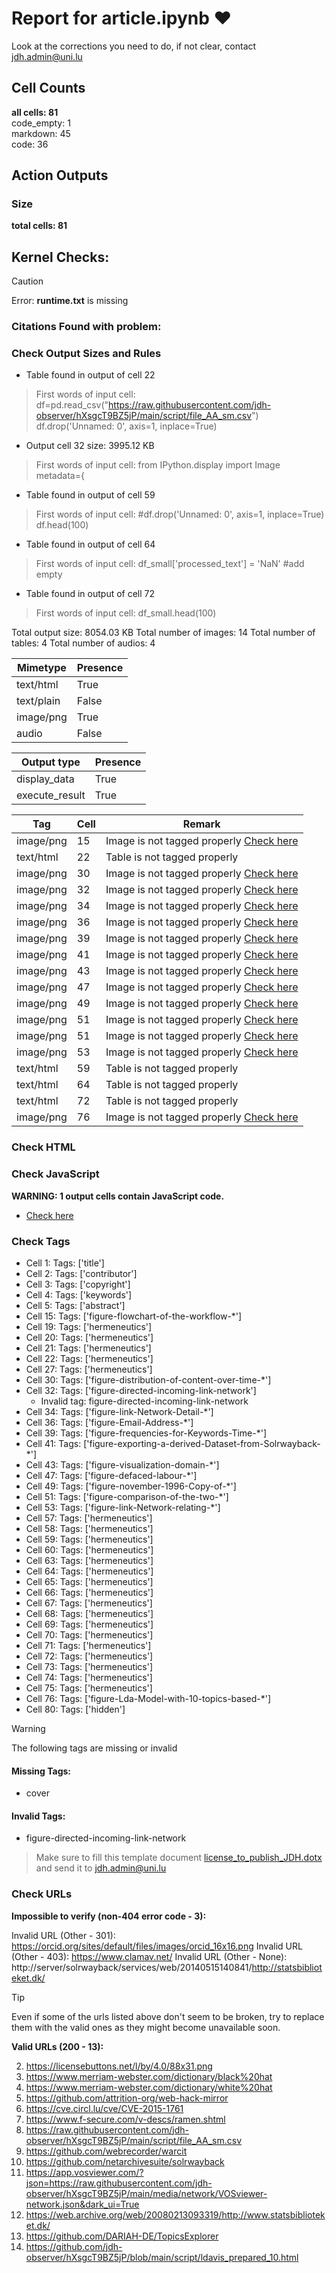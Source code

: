 # Report for article.ipynb ❤ 

Look at the corrections you need to do, if not clear, contact jdh.admin@uni.lu

## Cell Counts   
**all cells: 81**  
code_empty: 1   
markdown: 45   
code: 36   

## Action Outputs

### Size
**total cells: 81**
## Kernel Checks: 

> [!CAUTION]
> Error: **runtime.txt** is missing


### Citations Found with problem:


### Check Output Sizes and Rules
- Table found in output of cell 22
> First words of input cell: df=pd.read_csv("https://raw.githubusercontent.com/jdh-observer/hXsgcT9BZ5jP/main/script/file_AA_sm.csv") df.drop('Unnamed: 0', axis=1, inplace=True)
- Output cell 32 size: 3995.12 KB
> First words of input cell: from IPython.display import Image metadata={
- Table found in output of cell 59
> First words of input cell: #df.drop('Unnamed: 0', axis=1, inplace=True) df.head(100)
- Table found in output of cell 64
> First words of input cell: df_small['processed_text'] = 'NaN' #add empty
- Table found in output of cell 72
> First words of input cell: df_small.head(100)

Total output size: 8054.03 KB
Total number of images: 14
Total number of tables: 4
Total number of audios: 4

| Mimetype | Presence |
| --- | --- |
| text/html | True |
| text/plain | False |
| image/png | True |
| audio | False |

| Output type | Presence |
| --- | --- |
| display_data | True |
| execute_result | True |

| Tag | Cell | Remark |
| --- | --- | --- |
| image/png | 15 | Image is not tagged properly [Check here ](https://journalofdigitalhistory.org/en/notebook-viewer/JTJGcHJveHktZ2l0aHVidXNlcmNvbnRlbnQlMkZqZGgtb2JzZXJ2ZXIlMkZoWHNnY1Q5Qlo1alAlMkZtYWluJTJGYXJ0aWNsZS5pcHluYg==?idx=15) |
| text/html | 22 | Table is not tagged properly |
| image/png | 30 | Image is not tagged properly [Check here ](https://journalofdigitalhistory.org/en/notebook-viewer/JTJGcHJveHktZ2l0aHVidXNlcmNvbnRlbnQlMkZqZGgtb2JzZXJ2ZXIlMkZoWHNnY1Q5Qlo1alAlMkZtYWluJTJGYXJ0aWNsZS5pcHluYg==?idx=30) |
| image/png | 32 | Image is not tagged properly [Check here ](https://journalofdigitalhistory.org/en/notebook-viewer/JTJGcHJveHktZ2l0aHVidXNlcmNvbnRlbnQlMkZqZGgtb2JzZXJ2ZXIlMkZoWHNnY1Q5Qlo1alAlMkZtYWluJTJGYXJ0aWNsZS5pcHluYg==?idx=32) |
| image/png | 34 | Image is not tagged properly [Check here ](https://journalofdigitalhistory.org/en/notebook-viewer/JTJGcHJveHktZ2l0aHVidXNlcmNvbnRlbnQlMkZqZGgtb2JzZXJ2ZXIlMkZoWHNnY1Q5Qlo1alAlMkZtYWluJTJGYXJ0aWNsZS5pcHluYg==?idx=34) |
| image/png | 36 | Image is not tagged properly [Check here ](https://journalofdigitalhistory.org/en/notebook-viewer/JTJGcHJveHktZ2l0aHVidXNlcmNvbnRlbnQlMkZqZGgtb2JzZXJ2ZXIlMkZoWHNnY1Q5Qlo1alAlMkZtYWluJTJGYXJ0aWNsZS5pcHluYg==?idx=36) |
| image/png | 39 | Image is not tagged properly [Check here ](https://journalofdigitalhistory.org/en/notebook-viewer/JTJGcHJveHktZ2l0aHVidXNlcmNvbnRlbnQlMkZqZGgtb2JzZXJ2ZXIlMkZoWHNnY1Q5Qlo1alAlMkZtYWluJTJGYXJ0aWNsZS5pcHluYg==?idx=39) |
| image/png | 41 | Image is not tagged properly [Check here ](https://journalofdigitalhistory.org/en/notebook-viewer/JTJGcHJveHktZ2l0aHVidXNlcmNvbnRlbnQlMkZqZGgtb2JzZXJ2ZXIlMkZoWHNnY1Q5Qlo1alAlMkZtYWluJTJGYXJ0aWNsZS5pcHluYg==?idx=41) |
| image/png | 43 | Image is not tagged properly [Check here ](https://journalofdigitalhistory.org/en/notebook-viewer/JTJGcHJveHktZ2l0aHVidXNlcmNvbnRlbnQlMkZqZGgtb2JzZXJ2ZXIlMkZoWHNnY1Q5Qlo1alAlMkZtYWluJTJGYXJ0aWNsZS5pcHluYg==?idx=43) |
| image/png | 47 | Image is not tagged properly [Check here ](https://journalofdigitalhistory.org/en/notebook-viewer/JTJGcHJveHktZ2l0aHVidXNlcmNvbnRlbnQlMkZqZGgtb2JzZXJ2ZXIlMkZoWHNnY1Q5Qlo1alAlMkZtYWluJTJGYXJ0aWNsZS5pcHluYg==?idx=47) |
| image/png | 49 | Image is not tagged properly [Check here ](https://journalofdigitalhistory.org/en/notebook-viewer/JTJGcHJveHktZ2l0aHVidXNlcmNvbnRlbnQlMkZqZGgtb2JzZXJ2ZXIlMkZoWHNnY1Q5Qlo1alAlMkZtYWluJTJGYXJ0aWNsZS5pcHluYg==?idx=49) |
| image/png | 51 | Image is not tagged properly [Check here ](https://journalofdigitalhistory.org/en/notebook-viewer/JTJGcHJveHktZ2l0aHVidXNlcmNvbnRlbnQlMkZqZGgtb2JzZXJ2ZXIlMkZoWHNnY1Q5Qlo1alAlMkZtYWluJTJGYXJ0aWNsZS5pcHluYg==?idx=51) |
| image/png | 51 | Image is not tagged properly [Check here ](https://journalofdigitalhistory.org/en/notebook-viewer/JTJGcHJveHktZ2l0aHVidXNlcmNvbnRlbnQlMkZqZGgtb2JzZXJ2ZXIlMkZoWHNnY1Q5Qlo1alAlMkZtYWluJTJGYXJ0aWNsZS5pcHluYg==?idx=51) |
| image/png | 53 | Image is not tagged properly [Check here ](https://journalofdigitalhistory.org/en/notebook-viewer/JTJGcHJveHktZ2l0aHVidXNlcmNvbnRlbnQlMkZqZGgtb2JzZXJ2ZXIlMkZoWHNnY1Q5Qlo1alAlMkZtYWluJTJGYXJ0aWNsZS5pcHluYg==?idx=53) |
| text/html | 59 | Table is not tagged properly |
| text/html | 64 | Table is not tagged properly |
| text/html | 72 | Table is not tagged properly |
| image/png | 76 | Image is not tagged properly [Check here ](https://journalofdigitalhistory.org/en/notebook-viewer/JTJGcHJveHktZ2l0aHVidXNlcmNvbnRlbnQlMkZqZGgtb2JzZXJ2ZXIlMkZoWHNnY1Q5Qlo1alAlMkZtYWluJTJGYXJ0aWNsZS5pcHluYg==?idx=76) |


### Check HTML


### Check JavaScript
**WARNING: 1 output cells contain JavaScript code.**

-  [Check here ](https://journalofdigitalhistory.org/en/notebook-viewer/JTJGcHJveHktZ2l0aHVidXNlcmNvbnRlbnQlMkZqZGgtb2JzZXJ2ZXIlMkZoWHNnY1Q5Qlo1alAlMkZtYWluJTJGYXJ0aWNsZS5pcHluYg==?idx=75)


### Check Tags
- Cell 1: Tags: ['title']
- Cell 2: Tags: ['contributor']
- Cell 3: Tags: ['copyright']
- Cell 4: Tags: ['keywords']
- Cell 5: Tags: ['abstract']
- Cell 15: Tags: ['figure-flowchart-of-the-workflow-*']
- Cell 19: Tags: ['hermeneutics']
- Cell 20: Tags: ['hermeneutics']
- Cell 21: Tags: ['hermeneutics']
- Cell 22: Tags: ['hermeneutics']
- Cell 27: Tags: ['hermeneutics']
- Cell 30: Tags: ['figure-distribution-of-content-over-time-*']
- Cell 32: Tags: ['figure-directed-incoming-link-network']
  - Invalid tag: figure-directed-incoming-link-network
- Cell 34: Tags: ['figure-link-Network-Detail-*']
- Cell 36: Tags: ['figure-Email-Address-*']
- Cell 39: Tags: ['figure-frequencies-for-Keywords-Time-*']
- Cell 41: Tags: ['figure-exporting-a-derived-Dataset-from-Solrwayback-*']
- Cell 43: Tags: ['figure-visualization-domain-*']
- Cell 47: Tags: ['figure-defaced-labour-*']
- Cell 49: Tags: ['figure-november-1996-Copy-of-*']
- Cell 51: Tags: ['figure-comparison-of-the-two-*']
- Cell 53: Tags: ['figure-link-Network-relating-*']
- Cell 57: Tags: ['hermeneutics']
- Cell 58: Tags: ['hermeneutics']
- Cell 59: Tags: ['hermeneutics']
- Cell 60: Tags: ['hermeneutics']
- Cell 63: Tags: ['hermeneutics']
- Cell 64: Tags: ['hermeneutics']
- Cell 65: Tags: ['hermeneutics']
- Cell 66: Tags: ['hermeneutics']
- Cell 67: Tags: ['hermeneutics']
- Cell 68: Tags: ['hermeneutics']
- Cell 69: Tags: ['hermeneutics']
- Cell 70: Tags: ['hermeneutics']
- Cell 71: Tags: ['hermeneutics']
- Cell 72: Tags: ['hermeneutics']
- Cell 73: Tags: ['hermeneutics']
- Cell 74: Tags: ['hermeneutics']
- Cell 75: Tags: ['hermeneutics']
- Cell 76: Tags: ['figure-Lda-Model-with-10-topics-based-*']
- Cell 80: Tags: ['hidden']
> [!WARNING]
> The following tags are missing or invalid

#### Missing Tags:
- cover

#### Invalid Tags:
- figure-directed-incoming-link-network
> Make sure to fill this template document [license_to_publish_JDH.dotx](https://github.com/C2DH/journal-of-digital-history-ipynb-preflight-action/blob/master/license_to_publish_JDH.dotx) and send it to jdh.admin@uni.lu


### Check URLs


**Impossible to verify (non-404 error code - 3):**

Invalid URL (Other - 301): https://orcid.org/sites/default/files/images/orcid_16x16.png
Invalid URL (Other - 403): https://www.clamav.net/
Invalid URL (Other - None): http://server/solrwayback/services/web/20140515140841/http://statsbiblioteket.dk/

> [!TIP]
> Even if some of the urls listed above don't seem to be broken, try to replace them with the valid ones as they might become unavailable soon.


**Valid URLs (200 - 13):**

2. https://licensebuttons.net/l/by/4.0/88x31.png
3. https://www.merriam-webster.com/dictionary/black%20hat
4. https://www.merriam-webster.com/dictionary/white%20hat
5. https://github.com/attrition-org/web-hack-mirror
7. https://cve.circl.lu/cve/CVE-2015-1761
8. https://www.f-secure.com/v-descs/ramen.shtml
9. https://raw.githubusercontent.com/jdh-observer/hXsgcT9BZ5jP/main/script/file_AA_sm.csv
10. https://github.com/webrecorder/warcit
11. https://github.com/netarchivesuite/solrwayback
12. https://app.vosviewer.com/?json=https://raw.githubusercontent.com/jdh-observer/hXsgcT9BZ5jP/main/media/network/VOSviewer-network.json&dark_ui=True
13. https://web.archive.org/web/20080213093319/http://www.statsbiblioteket.dk/
15. https://github.com/DARIAH-DE/TopicsExplorer
16. https://github.com/jdh-observer/hXsgcT9BZ5jP/blob/main/script/ldavis_prepared_10.html

